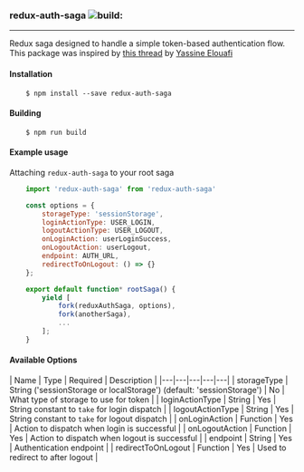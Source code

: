 ### redux-auth-saga <img src="https://travis-ci.org/moser-inc/redux-auth-saga.svg" alt="build:">
---

Redux saga designed to handle a simple token-based authentication flow.  This package was inspired by [this thread](https://github.com/redux-saga/redux-saga/issues/14) by [Yassine Elouafi](https://github.com/yelouafi)

#### Installation

        $ npm install --save redux-auth-saga

#### Building

        $ npm run build

#### Example usage

Attaching `redux-auth-saga` to your root saga

```js
    import 'redux-auth-saga' from 'redux-auth-saga'

    const options = {
        storageType: 'sessionStorage',
        loginActionType: USER_LOGIN,
        logoutActionType: USER_LOGOUT,
        onLoginAction: userLoginSuccess,
        onLogoutAction: userLogout,
        endpoint: AUTH_URL,
        redirectToOnLogout: () => {}
    };

    export default function* rootSaga() {
        yield [
            fork(reduxAuthSaga, options),
            fork(anotherSaga),
            ...
        ];
    }
```


#### Available Options

| Name  | Type  | Required  |  Description |
|---|---|---|---|---|
| storageType  | String ('sessionStorage or localStorage') (default: 'sessionStorage')  | No  | What type of storage to use for token |
|  loginActionType | String  | Yes  | String constant to `take` for login dispatch  |
|  logoutActionType | String  | Yes  |  String constant to `take` for logout dispatch |
|  onLoginAction | Function  | Yes  |  Action to dispatch when login is successful |
|  onLogoutAction | Function  | Yes  |  Action to dispatch when logout is successful  |
|  endpoint | String  | Yes  |  Authentication endpoint |
|  redirectToOnLogout | Function  | Yes  |  Used to redirect to after logout |
